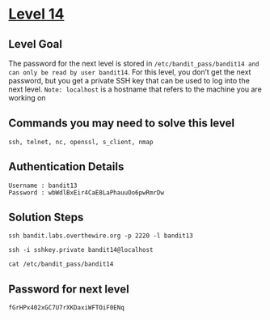 # [Level 14](https://overthewire.org/wargames/bandit/bandit14.html)

## Level Goal

The password for the next level is stored in `/etc/bandit_pass/bandit14 and can only be read by user bandit14`. For this level, you don’t get the next password, but you get a private SSH key that can be used to log into the next level. `Note: localhost` is a hostname that refers to the machine you are working on

## Commands you may need to solve this level

    ssh, telnet, nc, openssl, s_client, nmap

## Authentication Details

    Username : bandit13
    Password : wbWdlBxEir4CaE8LaPhauuOo6pwRmrDw

## Solution Steps

``` 
ssh bandit.labs.overthewire.org -p 2220 -l bandit13

ssh -i sshkey.private bandit14@localhost

cat /etc/bandit_pass/bandit14
```

## Password for next level

    fGrHPx402xGC7U7rXKDaxiWFTOiF0ENq